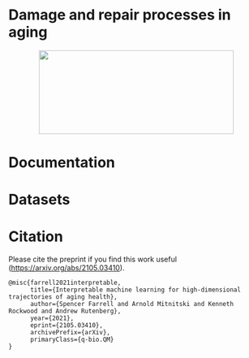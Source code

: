 # Damage and repair processes in aging

<p align="center"> 
<img src="transitions_schematic_combined.png" width="384.132" height="164.819">
</p>

# Documentation


# Datasets


# Citation
Please cite the preprint if you find this work useful (https://arxiv.org/abs/2105.03410).
```
@misc{farrell2021interpretable,
      title={Interpretable machine learning for high-dimensional trajectories of aging health}, 
      author={Spencer Farrell and Arnold Mitnitski and Kenneth Rockwood and Andrew Rutenberg},
      year={2021},
      eprint={2105.03410},
      archivePrefix={arXiv},
      primaryClass={q-bio.QM}
}
```